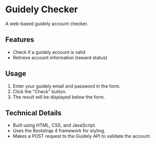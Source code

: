 # Guidely Checker

A web-based guidely account checker.

**Features**
------------

* Check if a guidely account is valid
* Retrieve account information (reward status)

**Usage**
-----

1. Enter your guidely email and password in the form.
2. Click the "Check" button.
3. The result will be displayed below the form.

**Technical Details**
--------------------

* Built using HTML, CSS, and JavaScript.
* Uses the Bootstrap 4 framework for styling.
* Makes a POST request to the Guidely API to validate the account.
